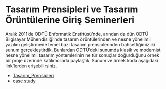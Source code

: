 # Tasarım Prensipleri ve Tasarım Örüntülerine Giriş Seminerleri

Aralık 2011’de ODTÜ Enformatik Enstitüsü’nde, arından da dün ODTÜ Bilgisayar Mühendisliği’nde tasarım örüntülerinden ve 
nesne yönelimli yazılım geliştirmede temel bazı tasarım prensiplerinden bahsettiğimiz iki sunum gerçekleştirdik. Bunlardan 
ODTÜ’deki sunumda klasik ve modernist nesne yönelimli tasarım yöntemlerinin ne tür sonuçlar doğurduğunu örnek bir proje 
üzerinde katılımcılarla paylaştık. Sunum ve örnek koda aşağıdaki link’lerden erişebilirsiniz.

- [Tasarim_Prensipleri](files/2012_02_Tasarim_Prensipleri_Sunum.pdf)
- [case study](files/ceng443.zip)
